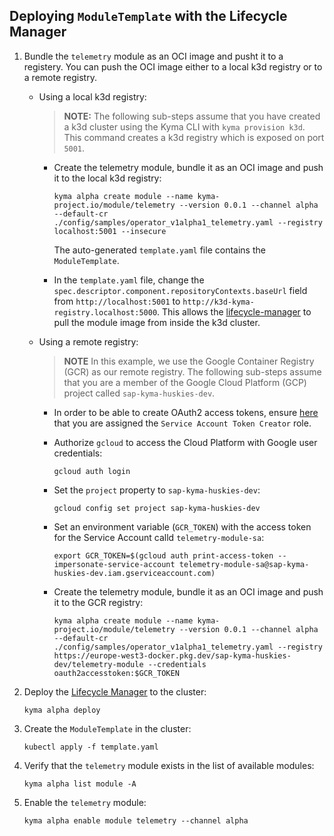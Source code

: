 ## Deploying `ModuleTemplate` with the Lifecycle Manager


1. Bundle the `telemetry` module as an OCI image and pusht it to a registery. You can push the OCI image either to a local k3d registry or to a remote registry.
    
    *   Using a local k3d registry:
        
        > **NOTE:** The following sub-steps assume that you have created a k3d cluster using the Kyma CLI with `kyma provision k3d`. This command creates a k3d registry which is exposed on port `5001`.
        
        *   Create the telemetry module, bundle it as an OCI image and push it to the local k3d registry:
            ```shell
            kyma alpha create module --name kyma-project.io/module/telemetry --version 0.0.1 --channel alpha --default-cr ./config/samples/operator_v1alpha1_telemetry.yaml --registry localhost:5001 --insecure
            ```
            The auto-generated `template.yaml` file contains the `ModuleTemplate`.

        *   In the `template.yaml` file, change the `spec.descriptor.component.repositoryContexts.baseUrl` field from `http://localhost:5001` to `http://k3d-kyma-registry.localhost:5000`. This allows the [lifecycle-manager](https://github.com/kyma-project/lifecycle-manager/tree/main) to pull the module image from inside the k3d cluster.

    *   Using a remote registry:
        
        > **NOTE** In this example, we use the Google Container Registry (GCR) as our remote registry. The following sub-steps assume that you are a member of the Google Cloud Platform (GCP) project called `sap-kyma-huskies-dev`.

        *   In order to be able to create OAuth2 access tokens, ensure [here](https://console.cloud.google.com/iam-admin/iam?project=sap-kyma-huskies-dev) that you are assigned the `Service Account Token Creator` role.

        *   Authorize `gcloud` to access the Cloud Platform with Google user credentials:
            ```shell
            gcloud auth login
            ```
        
        *   Set the `project` property to `sap-kyma-huskies-dev`:
            ```shell
            gcloud config set project sap-kyma-huskies-dev
            ```
        
        * Set an environment variable (`GCR_TOKEN`) with the access token for the Service Account calld `telemetry-module-sa`:
             ```shell
            export GCR_TOKEN=$(gcloud auth print-access-token --impersonate-service-account telemetry-module-sa@sap-kyma-huskies-dev.iam.gserviceaccount.com)
            ```

        * Create the telemetry module, bundle it as an OCI image and push it to the GCR registry:
             ```shell
            kyma alpha create module --name kyma-project.io/module/telemetry --version 0.0.1 --channel alpha --default-cr ./config/samples/operator_v1alpha1_telemetry.yaml --registry https://europe-west3-docker.pkg.dev/sap-kyma-huskies-dev/telemetry-module --credentials oauth2accesstoken:$GCR_TOKEN
            ```           

2. Deploy the [Lifecycle Manager](https://github.com/kyma-project/lifecycle-manager/tree/main) to the cluster:

    ```shell
    kyma alpha deploy
    ```

3. Create the `ModuleTemplate` in the cluster:

    ```shell
    kubectl apply -f template.yaml
    ```

4. Verify that the `telemetry` module exists in the list of available modules:

    ```shell
    kyma alpha list module -A
    ```

5. Enable the `telemetry` module:

    ```shell
    kyma alpha enable module telemetry --channel alpha
    ```